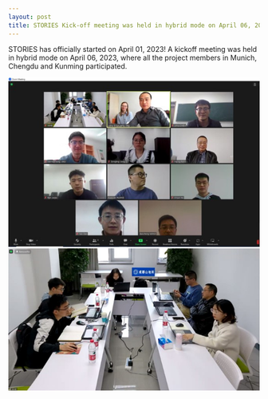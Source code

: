 ```yaml
---
layout: post
title: STORIES Kick-off meeting was held in hybrid mode on April 06, 2023
---
```


STORIES has officially started on April 01, 2023! A kickoff meeting was held in hybrid mode on April 06, 2023, where all the project members in Munich, Chengdu and Kunming participated.  

![STORIES1](\assets\images\content\04_06_1.jpg)![STORIES2](\assets\images\content\04_06_2.jpg)
